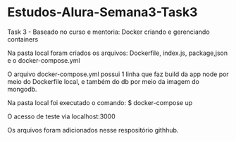# Estudos-Alura-Semana3-Task3

Task 3 - Baseado no curso e mentoria: Docker criando e gerenciando containers

Na pasta local foram criados os arquivos: Dockerfile, index.js, package,json e o docker-compose.yml

O arquivo docker-compose.yml possui 1 linha que faz build da app node por meio do Dockerfile local, e também do db por meio da imagem do mongodb.

Na pasta local foi executado o comando: $ docker-compose up

O acesso de teste via localhost:3000

Os arquivos foram adicionados nesse respositório githhub.
